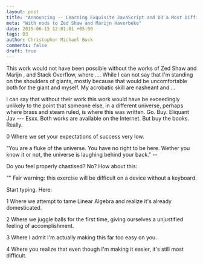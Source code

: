 ```yaml
---
layout: post
title: "Announcing -- Learning Exquisite JavaScript and D3 a Most Difficult Way"
meta: "With nods to Zed Shaw and Marijn Haverbeke"
date: 2015-06-15 12:01:01 +05:00
tags: D3
author: Christopher Michael Buck
comments: false
draft: true
---
```


This work would not have been possible without the works of Zed Shaw and Marijn , and Stack Overflow, where .... While I can not say that I'm standing on the shoulders of giants, mostly because that would be uncomfortable both for the giant and myself. My acrobatic skill are nasheant and ...

I can say that without their work this work would have be exceedingly unlikely to the point that someone else, in a different universe, perhaps where brass and steam ruled, is where this was written.  Go. Buy. Eliquant Jav  --- Esxx.  Both works are available on the Internet. But buy the books. Really.

0 Where we set your expectations of success very low.

"You are a fluke of the universe. You have no right to be here. Wether you know it or not, the universe is laughing behind your back." --

Do you feel properly chastised? No? How about this:

""
Fair warning: this exercise will be difficult on a device without a keyboard. 

Start typing. Here: 

1 Where we attempt to tame Linear Algebra and realize it's already domesticated.

2 Where we juggle balls for the first time, giving ourselves a unjustified feeling of accomplishment.

3 Where I admit I'm actually making this far too easy on you.
 
4 Where you realize that even though I'm making it easier, it's still most difficult.